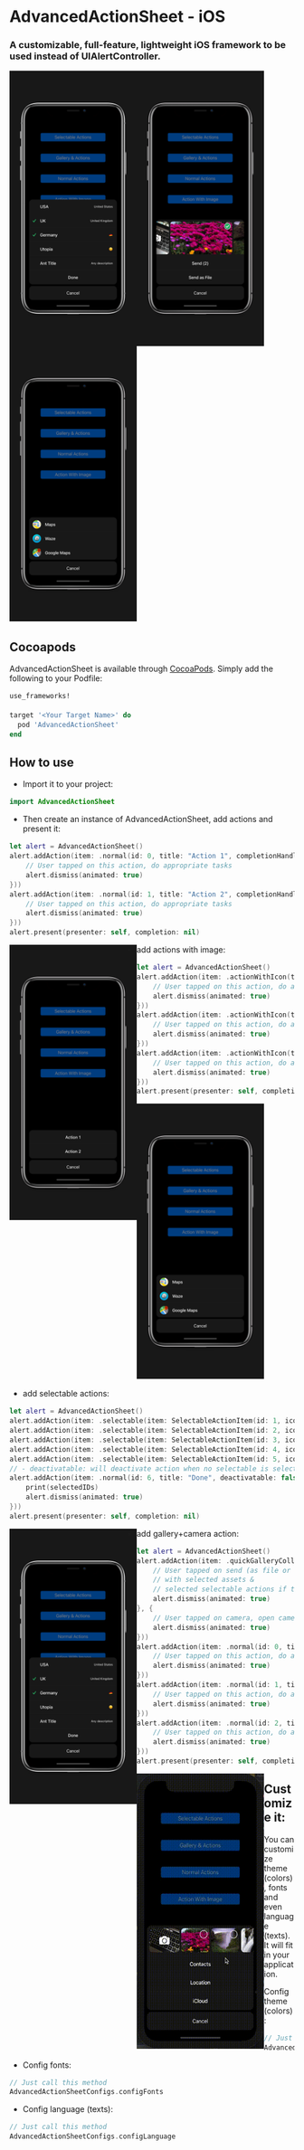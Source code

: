 # AdvancedActionSheet - iOS
### A customizable, full-feature, lightweight iOS framework to be used instead of UIAlertController.

<img align="left" src="./AdvancedActionSheetExamples/ScreenShots/1.jpg?raw" width="225" height="487">
<img align="left" src="./AdvancedActionSheetExamples/ScreenShots/2.jpg?raw" width="225" height="487">
<img src="./AdvancedActionSheetExamples/ScreenShots/4.jpg?raw" width="225" height="487">

## Cocoapods
AdvancedActionSheet is available through [CocoaPods](http://cocoapods.org). Simply add the following to your Podfile:

```ruby
use_frameworks!

target '<Your Target Name>' do
  pod 'AdvancedActionSheet'
end
```

## How to use

* Import it to your project:
```swift
import AdvancedActionSheet
```

* Then create an instance of AdvancedActionSheet, add actions and present it:
```swift
let alert = AdvancedActionSheet()
alert.addAction(item: .normal(id: 0, title: "Action 1", completionHandler: { (_) in
    // User tapped on this action, do appropriate tasks
    alert.dismiss(animated: true)
}))
alert.addAction(item: .normal(id: 1, title: "Action 2", completionHandler: { (_) in
    // User tapped on this action, do appropriate tasks
    alert.dismiss(animated: true)
}))
alert.present(presenter: self, completion: nil)
```
<img align="left" src="./AdvancedActionSheetExamples/ScreenShots/3.jpg?raw" width="225" height="487">

* add actions with image:
```swift
let alert = AdvancedActionSheet()
alert.addAction(item: .actionWithIcon(title: "Maps", titleColor: nil, image: UIImage(named: "maps") ?? UIImage(), completionHandler: { (_) in
    // User tapped on this action, do appropriate tasks
    alert.dismiss(animated: true)
}))
alert.addAction(item: .actionWithIcon(title: "Waze", titleColor: nil, image: UIImage(named: "waze") ?? UIImage(), completionHandler: { (_) in
    // User tapped on this action, do appropriate tasks
    alert.dismiss(animated: true)
}))
alert.addAction(item: .actionWithIcon(title: "Google Maps", titleColor: nil, image: UIImage(named: "google-maps") ?? UIImage(), completionHandler: { (_) in
    // User tapped on this action, do appropriate tasks
    alert.dismiss(animated: true)
}))
alert.present(presenter: self, completion: nil)
```
<img src="./AdvancedActionSheetExamples/ScreenShots/4.jpg?raw" width="225" height="487">

* add selectable actions:
```swift
let alert = AdvancedActionSheet()
alert.addAction(item: .selectable(item: SelectableActionItem(id: 1, icon: nil, title: "USA", subtitle: "United States", defaultSelectionStatus: false, drawBottomLine: true)))
alert.addAction(item: .selectable(item: SelectableActionItem(id: 2, icon: nil, title: "UK", subtitle: "United Kingdom", defaultSelectionStatus: true, drawBottomLine: true)))
alert.addAction(item: .selectable(item: SelectableActionItem(id: 3, icon: nil, title: "Germany", subtitle: "🇩🇪", defaultSelectionStatus: true, drawBottomLine: true)))
alert.addAction(item: .selectable(item: SelectableActionItem(id: 4, icon: nil, title: "Utopia", subtitle: "🤨", defaultSelectionStatus: true, drawBottomLine: true)))
alert.addAction(item: .selectable(item: SelectableActionItem(id: 5, icon: nil, title: "Ant Title", subtitle: "Any description", defaultSelectionStatus: false, drawBottomLine: true)))
// - deactivatable: will deactivate action when no selectable is selected, and reactivate it as soon as one of them become selected
alert.addAction(item: .normal(id: 6, title: "Done", deactivatable: false, completionHandler: { (selectedIDs) in
    print(selectedIDs)
    alert.dismiss(animated: true)
}))
alert.present(presenter: self, completion: nil)
```
<img align="left" src="./AdvancedActionSheetExamples/ScreenShots/1.jpg?raw" width="225" height="487">

* add gallery+camera action:
```swift
let alert = AdvancedActionSheet()
alert.addAction(item: .quickGalleryCollectionView(showCamera: true, completionHandler: { (assets, selectedActionIDs, sendAsFile) in
    // User tapped on send (as file or with compression) button
    // with selected assets &
    // selected selectable actions if there is any of them (in this example we have no selectable action while having gallery action)
    alert.dismiss(animated: true)
}, {
    // User tapped on camera, open camera as you wish (you can use UIImagePickerController)
    alert.dismiss(animated: true)
}))
alert.addAction(item: .normal(id: 0, title: "Contacts", deactivatable: false, completionHandler: { (selectedIDs) in
    // User tapped on this action, do appropriate tasks
    alert.dismiss(animated: true)
}))
alert.addAction(item: .normal(id: 1, title: "Location", deactivatable: false, completionHandler: { (selectedIDs) in
    // User tapped on this action, do appropriate tasks
    alert.dismiss(animated: true)
}))
alert.addAction(item: .normal(id: 2, title: "iCloud", deactivatable: false, completionHandler: { (selectedIDs) in
    // User tapped on this action, do appropriate tasks
    alert.dismiss(animated: true)
}))
alert.present(presenter: self, completion: nil)
```
<img align="left" src="./AdvancedActionSheetExamples/ScreenShots/5.gif?raw" width="225" height="487">

## Customize it:
You can customize theme (colors), fonts and even language (texts). It will fit in your application.

* Config theme (colors):
```swift
// Just call this method
AdvancedActionSheetConfigs.configColors
```
* Config fonts:
```swift
// Just call this method
AdvancedActionSheetConfigs.configFonts
```
* Config language (texts):
```swift
// Just call this method
AdvancedActionSheetConfigs.configLanguage
```

